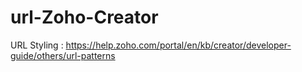 # url-Zoho-Creator
URL Styling : https://help.zoho.com/portal/en/kb/creator/developer-guide/others/url-patterns
